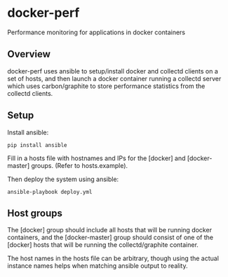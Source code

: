 docker-perf
===========

Performance monitoring for applications in docker containers

Overview
--------

docker-perf uses ansible to setup/install docker and collectd clients on a set
of hosts, and then launch a docker container running a collectd server which
uses carbon/graphite to store performance statistics from the collectd clients.

Setup
-----

Install ansible:

    pip install ansible

Fill in a hosts file with hostnames and IPs for the [docker] and
[docker-master] groups. (Refer to hosts.example).

Then deploy the system using ansible:

    ansible-playbook deploy.yml

Host groups
-----------

The [docker] group should include all hosts that will be running docker
containers, and the [docker-master] group should consist of one of the [docker]
hosts that will be running the collectd/graphite container.

The host names in the hosts file can be arbitrary, though using the actual
instance names helps when matching ansible output to reality.
